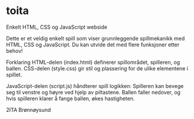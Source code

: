 # toita
Enkelt HTML, CSS og JavaScript webside

Dette er et veldig enkelt spill som viser grunnleggende spillmekanikk med HTML, CSS og JavaScript.
Du kan utvide det med flere funksjoner etter behov!

Forklaring
HTML-delen (index.html) definerer spillområdet, spilleren, og ballen.
CSS-delen (style.css) gir stil og plassering for de ulike elementene i spillet.

JavaScript-delen (script.js) håndterer spill logikken:
Spilleren kan bevege seg til venstre og høyre ved hjelp av piltastene.
Ballen faller nedover, og hvis spilleren klarer å fange ballen, økes hastigheten.

2ITA Brønnøysund
